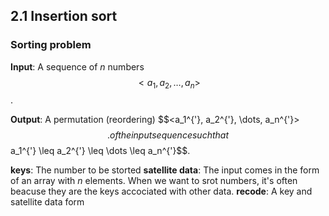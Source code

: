 ## 2.1 Insertion sort

### Sorting problem 
**Input**: A sequence of $n$ numbers $$<a_1, a_2, \dots, a_n>$$.

**Output**: A permutation (reordering) $$<a_1^\{'}, a_2^{'}, \dots, a_n^{'}>$$. of the input sequence such that $$a_1^\{'} \leq a_2^{'} \leq \dots \leq a_n^{'}$$.

**keys**: The number to be storted
**satellite data**: The input comes in the form of an array with $n$ elements. When we want to srot numbers, it's often beacuse they are the keys accociated with other data.
**recode**: A key and satellite data form

